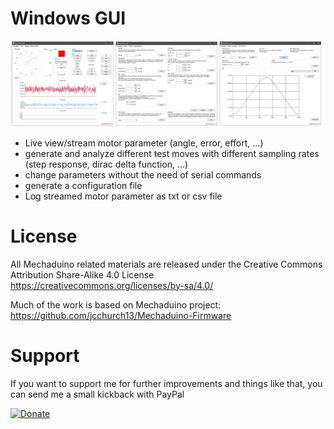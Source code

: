 # Windows GUI
![image](images/GUI.png)
- Live view/stream motor parameter (angle, error, effort, ...)
- generate and analyze different test moves with different sampling rates (step response, dirac delta function, ...)
- change parameters without the need of serial commands
- generate a configuration file 
- Log streamed motor parameter as txt or csv file

# License
All Mechaduino related materials are released under the Creative Commons Attribution Share-Alike 4.0 License
https://creativecommons.org/licenses/by-sa/4.0/

Much of the work is based on Mechaduino project:
https://github.com/jcchurch13/Mechaduino-Firmware


# Support
If you want to support me for further improvements and things like that, you can send me a small kickback with PayPal

[![Donate](https://img.shields.io/badge/Donate-PayPal-green.svg)](https://www.paypal.com/cgi-bin/webscr?cmd=_s-xclick&hosted_button_id=64GHBDR3Z55JE)

